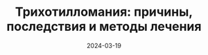 ---
title: "Трихотилломания: причины, последствия и методы лечения"
description: Узнайте, что такое трихотилломания, какие последствия она может иметь и какие существуют эффективные методы терапии и поддержки для людей, страдающих этой привычкой.
layout: category
category_name: "Что такое трихотилломания?"
text: |
  Трихотилломания (ТТМ) — это расстройство, проявляющееся навязчивым выдёргиванием волос. 
  Основными симптомами являются частое и непреодолимое желание выдёргивать волосы с головы, бровей или ресниц, ощущение напряжения перед этим и облегчение после. 
  Причины возникновения ТТМ могут быть связаны с психологическими факторами, стрессом, тревожными расстройствами и особенностями нервной системы, хотя точные механизмы пока изучены недостаточно.
  В собранных здесь статьях рассказывается более подробно о причинах возникновения, симптомах и последствиях трихотилломании. 
date: 2024-03-19
permalink: /categories/ttm.html
image: "/assets/img/2024/priscilla-du-preez-vDzeKnPBPLM-unsplash-1.webp"
---